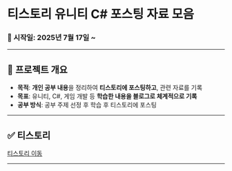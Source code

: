 # 티스토리 유니티 C# 포스팅 자료 모음

### 📅 시작일: 2025년 7월 17일 ~

---

## 📌 프로젝트 개요
- **목적**: **개인 공부 내용**을 정리하여 **티스토리에 포스팅하고**, 관련 자료를 기록
- **목표**: 유니티, C#, 게임 개발 등 **학습한 내용을 블로그로 체계적으로 기록**
- **공부 방식**: 공부 주제 선정 후 학습 후 티스토리에 포스팅

---

## ✅ 티스토리
[티스토리 이동](https://fridayfreebie.tistory.com/)

---

